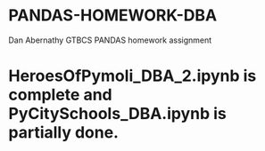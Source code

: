 # PANDAS-HOMEWORK-DBA
Dan Abernathy GTBCS PANDAS homework assignment
# HeroesOfPymoli_DBA_2.ipynb is complete and PyCitySchools_DBA.ipynb is partially done.
